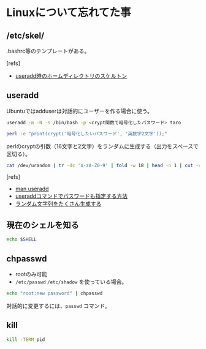 # Linuxについて忘れてた事

## /etc/skel/

.bashrc等のテンプレートがある。

[refs]

- [useradd時のホームディレクトリのスケルトン](https://install-memo.hatenadiary.org/entry/20091006/1254837600)

## useradd

Ubuntuではadduserは対話的にユーザーを作る場合に使う。

```bash
useradd -m -N -s /bin/bash -p <crypt関数で暗号化したパスワード> taro
```

```bash
perl -e "print(crypt('暗号化したいパスワード', '英数字2文字'));"
```

perlのcryptの引数（16文字と2文字）をランダムに生成する（出力をスペースで区切る）。

```bash
cat /dev/urandom | tr -dc 'a-zA-Z0-9' | fold -w 18 | head -n 1 | cut -c 1-16,17-18 --output-delimiter=" "
```

[refs]

- [man useradd](https://linuxjm.osdn.jp/html/shadow/man8/useradd.8.html)
- [useraddコマンドでパスワードも指定する方法](https://www.steponboard.net/linux/756/)
- [ランダム文字列をたくさん生成する](https://qiita.com/Vit-Symty/items/5be5326c9db9de755184)

## 現在のシェルを知る

```sh
echo $SHELL
```

## chpasswd

- rootのみ可能
- `/etc/passwd` `/etc/shadow` を使っている場合。

```bash
echo "root:new password" | chpasswd
```

対話的に変更するには、`passwd` コマンド。

## kill

```bash
kill -TERM pid
```
